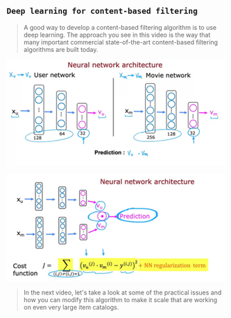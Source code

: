 ## `Deep learning for content-based filtering`

> A good way to develop a content-based filtering algorithm is to use deep learning. The approach you see in this video is the way that many important commercial state-of-the-art content-based filtering algorithms are built today.

![Alt text](<ref img/4.png>)

![Alt text](<ref img/5.png>)

> In the next video, let's take a look at some of the practical issues and how you can modify this algorithm to make it scale that are working on even very large item catalogs. 